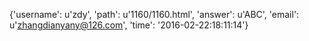 {'username': u'zdy', 'path': u'1160/1160.html', 'answer': u'ABC', 'email': u'zhangdianyany@126.com', 'time': '2016-02-22:18:11:14'}
